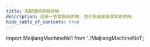 ```yaml
---
title: 髙配備特惠麻將機
description: 這是一款電動麻將機，適合家庭娛樂或聚會使用。
hide_table_of_contents: true
---
```


import MaijiangMachineNo1 from './MaijiangMachineNo1';



<MaijiangMachineNo1 />

